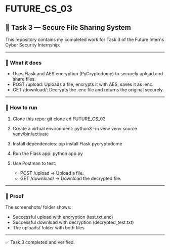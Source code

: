 # FUTURE_CS_03

## 🚩 Task 3 — Secure File Sharing System

This repository contains my completed work for Task 3 of the Future Interns Cyber Security Internship.

---

### 📌 What it does

- Uses Flask and AES encryption (PyCryptodome) to securely upload and share files.
- POST /upload: Uploads a file, encrypts it with AES, saves it as .enc.
- GET /download/<filename>: Decrypts the .enc file and returns the original securely.

---

### 📌 How to run

1. Clone this repo:
   git clone 
   cd FUTURE_CS_03

2. Create a virtual environment:
   python3 -m venv venv
   source venv/bin/activate

3. Install dependencies:
   pip install Flask pycryptodome

4. Run the Flask app:
   python app.py

5. Use Postman to test:
   - POST /upload → Upload a file.
   - GET /download/<filename> → Download the decrypted file.

---

### 📸 Proof

The screenshots/ folder shows:
- Successful upload with encryption (test.txt.enc)
- Successful download with decryption (decrypted_test.txt)
- The uploads/ folder with both files

---

✅ Task 3 completed and verified.

